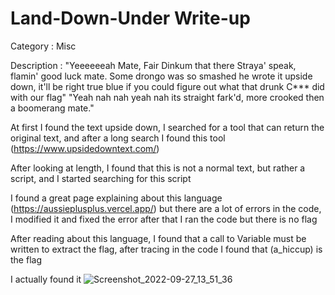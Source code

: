 # Land-Down-Under Write-up


Category : Misc


Description : 
"Yeeeeeeah Mate, Fair Dinkum that there Straya' speak, flamin' good luck mate. Some drongo was so smashed he wrote it upside down, it'll be right true blue if you could figure out what that drunk C*** did with our flag"
"Yeah nah nah yeah nah its straight fark'd, more crooked then a boomerang mate."


At first I found the text upside down, I searched for a tool that can return the original text, and after a long search I found this tool (https://www.upsidedowntext.com/)


After looking at length, I found that this is not a normal text, but rather a script, and I started searching for this script


I found a great page explaining about this language (https://aussieplusplus.vercel.app/) but there are a lot of errors in the code, I modified it and fixed the error after that I ran the code but there is no flag

After reading about this language, I found that a call to Variable must be written to extract the flag, after tracing in the code I found that (a_hiccup) is the flag

I actually found it
![Screenshot_2022-09-27_13_51_36](https://user-images.githubusercontent.com/80649768/192601504-b9c44a83-51fa-4ade-9414-c1a0b57676ab.png)
